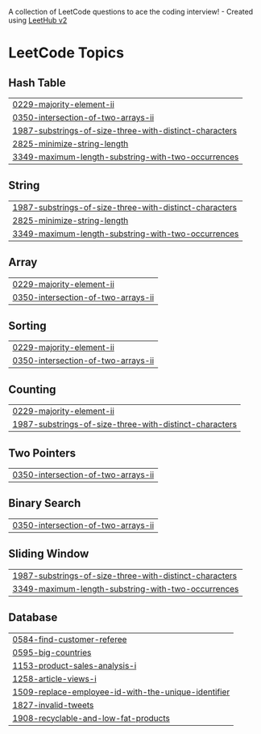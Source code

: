 A collection of LeetCode questions to ace the coding interview! - Created using [LeetHub v2](https://github.com/arunbhardwaj/LeetHub-2.0)

<!---LeetCode Topics Start-->
# LeetCode Topics
## Hash Table
|  |
| ------- |
| [0229-majority-element-ii](https://github.com/JPriyasathya/Leetcode-Solutions/tree/master/0229-majority-element-ii) |
| [0350-intersection-of-two-arrays-ii](https://github.com/JPriyasathya/Leetcode-Solutions/tree/master/0350-intersection-of-two-arrays-ii) |
| [1987-substrings-of-size-three-with-distinct-characters](https://github.com/JPriyasathya/Leetcode-Solutions/tree/master/1987-substrings-of-size-three-with-distinct-characters) |
| [2825-minimize-string-length](https://github.com/JPriyasathya/Leetcode-Solutions/tree/master/2825-minimize-string-length) |
| [3349-maximum-length-substring-with-two-occurrences](https://github.com/JPriyasathya/Leetcode-Solutions/tree/master/3349-maximum-length-substring-with-two-occurrences) |
## String
|  |
| ------- |
| [1987-substrings-of-size-three-with-distinct-characters](https://github.com/JPriyasathya/Leetcode-Solutions/tree/master/1987-substrings-of-size-three-with-distinct-characters) |
| [2825-minimize-string-length](https://github.com/JPriyasathya/Leetcode-Solutions/tree/master/2825-minimize-string-length) |
| [3349-maximum-length-substring-with-two-occurrences](https://github.com/JPriyasathya/Leetcode-Solutions/tree/master/3349-maximum-length-substring-with-two-occurrences) |
## Array
|  |
| ------- |
| [0229-majority-element-ii](https://github.com/JPriyasathya/Leetcode-Solutions/tree/master/0229-majority-element-ii) |
| [0350-intersection-of-two-arrays-ii](https://github.com/JPriyasathya/Leetcode-Solutions/tree/master/0350-intersection-of-two-arrays-ii) |
## Sorting
|  |
| ------- |
| [0229-majority-element-ii](https://github.com/JPriyasathya/Leetcode-Solutions/tree/master/0229-majority-element-ii) |
| [0350-intersection-of-two-arrays-ii](https://github.com/JPriyasathya/Leetcode-Solutions/tree/master/0350-intersection-of-two-arrays-ii) |
## Counting
|  |
| ------- |
| [0229-majority-element-ii](https://github.com/JPriyasathya/Leetcode-Solutions/tree/master/0229-majority-element-ii) |
| [1987-substrings-of-size-three-with-distinct-characters](https://github.com/JPriyasathya/Leetcode-Solutions/tree/master/1987-substrings-of-size-three-with-distinct-characters) |
## Two Pointers
|  |
| ------- |
| [0350-intersection-of-two-arrays-ii](https://github.com/JPriyasathya/Leetcode-Solutions/tree/master/0350-intersection-of-two-arrays-ii) |
## Binary Search
|  |
| ------- |
| [0350-intersection-of-two-arrays-ii](https://github.com/JPriyasathya/Leetcode-Solutions/tree/master/0350-intersection-of-two-arrays-ii) |
## Sliding Window
|  |
| ------- |
| [1987-substrings-of-size-three-with-distinct-characters](https://github.com/JPriyasathya/Leetcode-Solutions/tree/master/1987-substrings-of-size-three-with-distinct-characters) |
| [3349-maximum-length-substring-with-two-occurrences](https://github.com/JPriyasathya/Leetcode-Solutions/tree/master/3349-maximum-length-substring-with-two-occurrences) |
## Database
|  |
| ------- |
| [0584-find-customer-referee](https://github.com/JPriyasathya/Leetcode-Solutions/tree/master/0584-find-customer-referee) |
| [0595-big-countries](https://github.com/JPriyasathya/Leetcode-Solutions/tree/master/0595-big-countries) |
| [1153-product-sales-analysis-i](https://github.com/JPriyasathya/Leetcode-Solutions/tree/master/1153-product-sales-analysis-i) |
| [1258-article-views-i](https://github.com/JPriyasathya/Leetcode-Solutions/tree/master/1258-article-views-i) |
| [1509-replace-employee-id-with-the-unique-identifier](https://github.com/JPriyasathya/Leetcode-Solutions/tree/master/1509-replace-employee-id-with-the-unique-identifier) |
| [1827-invalid-tweets](https://github.com/JPriyasathya/Leetcode-Solutions/tree/master/1827-invalid-tweets) |
| [1908-recyclable-and-low-fat-products](https://github.com/JPriyasathya/Leetcode-Solutions/tree/master/1908-recyclable-and-low-fat-products) |
<!---LeetCode Topics End-->